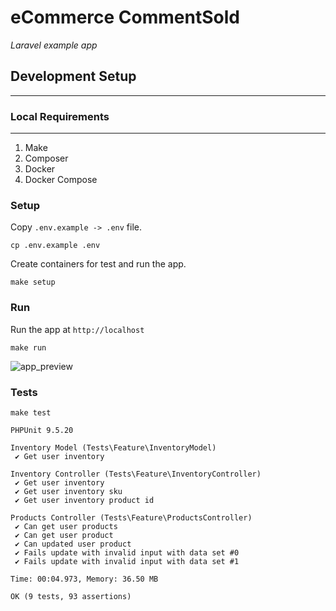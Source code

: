 # eCommerce CommentSold
*Laravel example app*

## Development Setup
---

### Local Requirements
---
1. Make
2. Composer
3. Docker
4. Docker Compose

### Setup

Copy `.env.example -> .env` file.

```
cp .env.example .env
```

Create containers for test and run the app.
```
make setup
```

### Run

Run the app at `http://localhost`
```
make run
```

![app_preview](https://github.com/mchlbatista/ecommerce_commentsold/blob/master/app_preview.png)

### Tests

```
make test
```

```
PHPUnit 9.5.20

Inventory Model (Tests\Feature\InventoryModel)
 ✔ Get user inventory

Inventory Controller (Tests\Feature\InventoryController)
 ✔ Get user inventory
 ✔ Get user inventory sku
 ✔ Get user inventory product id

Products Controller (Tests\Feature\ProductsController)
 ✔ Can get user products
 ✔ Can get user product
 ✔ Can updated user product
 ✔ Fails update with invalid input with data set #0
 ✔ Fails update with invalid input with data set #1

Time: 00:04.973, Memory: 36.50 MB

OK (9 tests, 93 assertions)
```
